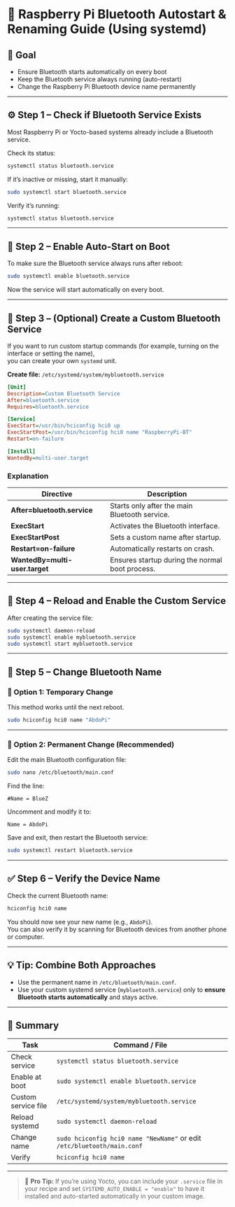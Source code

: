 
# 🔵 Raspberry Pi Bluetooth Autostart & Renaming Guide (Using systemd)

## 🧩 Goal

- Ensure Bluetooth starts automatically on every boot  
- Keep the Bluetooth service always running (auto-restart)  
- Change the Raspberry Pi Bluetooth device name permanently  

---

## ⚙️ Step 1 – Check if Bluetooth Service Exists

Most Raspberry Pi or Yocto-based systems already include a Bluetooth service.

Check its status:
```bash
systemctl status bluetooth.service
```

If it’s inactive or missing, start it manually:
```bash
sudo systemctl start bluetooth.service
```

Verify it’s running:
```bash
systemctl status bluetooth.service
```

---

## 🚀 Step 2 – Enable Auto-Start on Boot

To make sure the Bluetooth service always runs after reboot:
```bash
sudo systemctl enable bluetooth.service
```

Now the service will start automatically on every boot.

---

## 🧰 Step 3 – (Optional) Create a Custom Bluetooth Service

If you want to run custom startup commands (for example, turning on the interface or setting the name),  
you can create your own `systemd` unit.

**Create file:** `/etc/systemd/system/mybluetooth.service`
```ini
[Unit]
Description=Custom Bluetooth Service
After=bluetooth.service
Requires=bluetooth.service

[Service]
ExecStart=/usr/bin/hciconfig hci0 up
ExecStartPost=/usr/bin/hciconfig hci0 name "RaspberryPi-BT"
Restart=on-failure

[Install]
WantedBy=multi-user.target
```

### Explanation

| Directive | Description |
|------------|-------------|
| **After=bluetooth.service** | Starts only after the main Bluetooth service. |
| **ExecStart** | Activates the Bluetooth interface. |
| **ExecStartPost** | Sets a custom name after startup. |
| **Restart=on-failure** | Automatically restarts on crash. |
| **WantedBy=multi-user.target** | Ensures startup during the normal boot process. |

---

## 🧩 Step 4 – Reload and Enable the Custom Service

After creating the service file:
```bash
sudo systemctl daemon-reload
sudo systemctl enable mybluetooth.service
sudo systemctl start mybluetooth.service
```

---

## 🧠 Step 5 – Change Bluetooth Name

### 🔹 Option 1: Temporary Change
This method works until the next reboot.
```bash
sudo hciconfig hci0 name "AbdoPi"
```

---

### 🔹 Option 2: Permanent Change (Recommended)

Edit the main Bluetooth configuration file:
```bash
sudo nano /etc/bluetooth/main.conf
```

Find the line:
```
#Name = BlueZ
```

Uncomment and modify it to:
```
Name = AbdoPi
```

Save and exit, then restart the Bluetooth service:
```bash
sudo systemctl restart bluetooth.service
```

---

## ✅ Step 6 – Verify the Device Name

Check the current Bluetooth name:
```bash
hciconfig hci0 name
```

You should now see your new name (e.g., `AbdoPi`).  
You can also verify it by scanning for Bluetooth devices from another phone or computer.

---

## 💡 Tip: Combine Both Approaches

- Use the permanent name in `/etc/bluetooth/main.conf`.  
- Use your custom systemd service (`mybluetooth.service`) only to **ensure Bluetooth starts automatically** and stays active.

---

## 🧾 Summary

| Task | Command / File |
|------|----------------|
| Check service | `systemctl status bluetooth.service` |
| Enable at boot | `sudo systemctl enable bluetooth.service` |
| Custom service file | `/etc/systemd/system/mybluetooth.service` |
| Reload systemd | `sudo systemctl daemon-reload` |
| Change name | `sudo hciconfig hci0 name "NewName"` or edit `/etc/bluetooth/main.conf` |
| Verify | `hciconfig hci0 name` |

---

> 🧠 **Pro Tip:** If you’re using Yocto, you can include your `.service` file in your recipe and set `SYSTEMD_AUTO_ENABLE = "enable"` to have it installed and auto-started automatically in your custom image.

